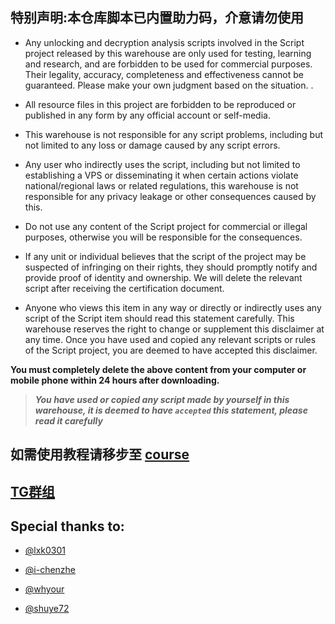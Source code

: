 ## 特别声明:本仓库脚本已内置助力码，介意请勿使用

* Any unlocking and decryption analysis scripts involved in the Script project released by this warehouse are only used for testing, learning and research, and are forbidden to be used for commercial purposes. Their legality, accuracy, completeness and effectiveness cannot be guaranteed. Please make your own judgment based on the situation. .

* All resource files in this project are forbidden to be reproduced or published in any form by any official account or self-media.

* This warehouse is not responsible for any script problems, including but not limited to any loss or damage caused by any script errors.

* Any user who indirectly uses the script, including but not limited to establishing a VPS or disseminating it when certain actions violate national/regional laws or related regulations, this warehouse is not responsible for any privacy leakage or other consequences caused by this.

* Do not use any content of the Script project for commercial or illegal purposes, otherwise you will be responsible for the consequences.

* If any unit or individual believes that the script of the project may be suspected of infringing on their rights, they should promptly notify and provide proof of identity and ownership. We will delete the relevant script after receiving the certification document.

* Anyone who views this item in any way or directly or indirectly uses any script of the Script item should read this statement carefully. This warehouse reserves the right to change or supplement this disclaimer at any time. Once you have used and copied any relevant scripts or rules of the Script project, you are deemed to have accepted this disclaimer.

 **You must completely delete the above content from your computer or mobile phone within 24 hours after downloading.**  </br>
> ***You have used or copied any script made by yourself in this warehouse, it is deemed to have `accepted` this statement, please read it carefully*** 

## 如需使用教程请移步至 [course](https://www.kancloud.cn/zfeng3242_/zfeng1005/)

## [TG群组](https://t.me/JD_DX1005)

## Special thanks to:

* [@lxk0301](https://gitee.com/lxk0301) 

* [@i-chenzhe](https://github.com/i-chenzhe) 

* [@whyour](https://github.com/whyour) 

* [@shuye72](https://gihub.com/wuzhi04)